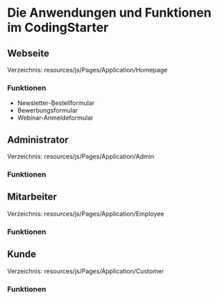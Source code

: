 # Die Anwendungen und Funktionen im CodingStarter

## Webseite

Verzeichnis: resources/js/Pages/Application/Homepage

### Funktionen
- Newsletter-Bestellformular
- Bewerbungsformular
- Webinar-Anmeldeformular

## Administrator

Verzeichnis: resources/js/Pages/Application/Admin

### Funktionen

## Mitarbeiter

Verzeichnis: resources/js/Pages/Application/Employee

### Funktionen

## Kunde
Verzeichnis: resources/js/Pages/Application/Customer

### Funktionen
